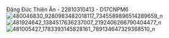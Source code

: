 Đặng Đức Thiên Ân - 22810310413 - D17CNPM6
![480046830_9280983482018117_7345589896514289659_n](https://github.com/user-attachments/assets/8055451f-69f1-47d3-915e-cb730f24fd2d)
![481924642_1384517636237007_2192406266790404477_n](https://github.com/user-attachments/assets/94945a02-2c81-4184-b9c3-15f01a2eca4f)
![481005427_1783393145828161_789134647329368510_n](https://github.com/user-attachments/assets/c2749ea5-8ffe-4ce7-a199-ab818c3c05f9)
